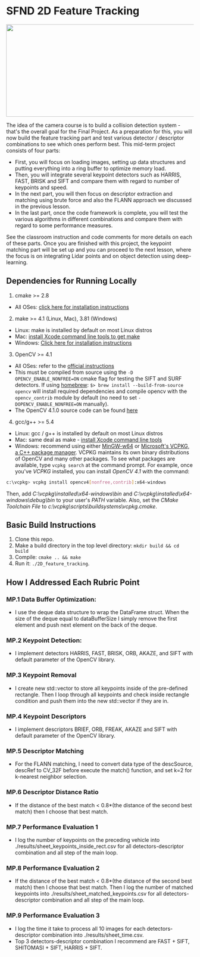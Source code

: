 # SFND 2D Feature Tracking

<img src="images/keypoints.png" width="820" height="248" />

The idea of the camera course is to build a collision detection system - that's the overall goal for the Final Project. As a preparation for this, you will now build the feature tracking part and test various detector / descriptor combinations to see which ones perform best. This mid-term project consists of four parts:

* First, you will focus on loading images, setting up data structures and putting everything into a ring buffer to optimize memory load. 
* Then, you will integrate several keypoint detectors such as HARRIS, FAST, BRISK and SIFT and compare them with regard to number of keypoints and speed. 
* In the next part, you will then focus on descriptor extraction and matching using brute force and also the FLANN approach we discussed in the previous lesson. 
* In the last part, once the code framework is complete, you will test the various algorithms in different combinations and compare them with regard to some performance measures. 

See the classroom instruction and code comments for more details on each of these parts. Once you are finished with this project, the keypoint matching part will be set up and you can proceed to the next lesson, where the focus is on integrating Lidar points and on object detection using deep-learning. 

## Dependencies for Running Locally
1. cmake >= 2.8
 * All OSes: [click here for installation instructions](https://cmake.org/install/)

2. make >= 4.1 (Linux, Mac), 3.81 (Windows)
 * Linux: make is installed by default on most Linux distros
 * Mac: [install Xcode command line tools to get make](https://developer.apple.com/xcode/features/)
 * Windows: [Click here for installation instructions](http://gnuwin32.sourceforge.net/packages/make.htm)

3. OpenCV >= 4.1
 * All OSes: refer to the [official instructions](https://docs.opencv.org/master/df/d65/tutorial_table_of_content_introduction.html)
 * This must be compiled from source using the `-D OPENCV_ENABLE_NONFREE=ON` cmake flag for testing the SIFT and SURF detectors. If using [homebrew](https://brew.sh/): `$> brew install --build-from-source opencv` will install required dependencies and compile opencv with the `opencv_contrib` module by default (no need to set `-DOPENCV_ENABLE_NONFREE=ON` manually). 
 * The OpenCV 4.1.0 source code can be found [here](https://github.com/opencv/opencv/tree/4.1.0)

4. gcc/g++ >= 5.4
  * Linux: gcc / g++ is installed by default on most Linux distros
  * Mac: same deal as make - [install Xcode command line tools](https://developer.apple.com/xcode/features/)
  * Windows: recommend using either [MinGW-w64](http://mingw-w64.org/doku.php/start) or [Microsoft's VCPKG, a C++ package manager](https://docs.microsoft.com/en-us/cpp/build/install-vcpkg?view=msvc-160&tabs=windows). VCPKG maintains its own binary distributions of OpenCV and many other packages. To see what packages are available, type `vcpkg search` at the command prompt. For example, once you've _VCPKG_ installed, you can install _OpenCV 4.1_ with the command:
```bash
c:\vcpkg> vcpkg install opencv4[nonfree,contrib]:x64-windows
```
Then, add *C:\vcpkg\installed\x64-windows\bin* and *C:\vcpkg\installed\x64-windows\debug\bin* to your user's _PATH_ variable. Also, set the _CMake Toolchain File_ to *c:\vcpkg\scripts\buildsystems\vcpkg.cmake*.


## Basic Build Instructions

1. Clone this repo.
2. Make a build directory in the top level directory: `mkdir build && cd build`
3. Compile: `cmake .. && make`
4. Run it: `./2D_feature_tracking`.

## How I Addressed Each Rubric Point

### MP.1 Data Buffer Optimization:
  * I use the deque data structure to wrap the DataFrame struct. When the size of the deque equal to dataBufferSize I simply remove the first element and push next element on the back of the deque.

### MP.2 Keypoint Detection:
  * I implement detectors HARRIS, FAST, BRISK, ORB, AKAZE, and SIFT with default parameter of the OpenCV library.

### MP.3 Keypoint Removal
  * I create new std::vector to store all keypoints inside of the pre-defined rectangle. Then I loop through all keypoints and check inside rectangle condition and push them into the new std::vector if they are in.

### MP.4 Keypoint Descriptors
  * I implement descriptors BRIEF, ORB, FREAK, AKAZE and SIFT with default parameter of the OpenCV library.

### MP.5 Descriptor Matching
  * For the FLANN matching, I need to convert data type of the descSource, descRef to CV_32F before execute the match() function, and set k=2 for k-nearest neighbor selection.

### MP.6 Descriptor Distance Ratio
  * If the distance of the best match < 0.8*(the distance of the second best match) then I choose that best match.

### MP.7 Performance Evaluation 1
  * I log the number of keypoints on the preceding vehicle into ./results/sheet_keypoints_inside_rect.csv for all detectors-descriptor combination and all step of the main loop.

### MP.8 Performance Evaluation 2
  * If the distance of the best match < 0.8*(the distance of the second best match) then I choose that best match. Then I log the number of matched keypoints into ./results/sheet_matched_keypoints.csv for all detectors-descriptor combination and all step of the main loop.

### MP.9 Performance Evaluation 3
  * I log the time it take to process all 10 images for each detectors-descriptor combination into ./results/sheet_time.csv.
  * Top 3 detectors-descriptor combination I recommend are FAST + SIFT, SHITOMASI + SIFT, HARRIS + SIFT.